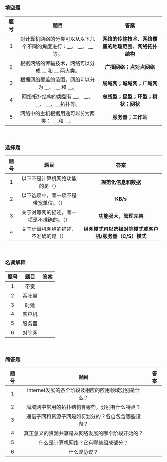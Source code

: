 ### 填空题

|题号|题目|答案|
|:---:|:---:|:---:|
|1|对计算机网络的分类可以从以下几个不同的角度进行：__、 __、 __ 等。|**网络的传输技术、网络覆盖的地理范围、网络拓扑结构**|
|2|根据网络的传输技术，网络可以分成 __ 和 __ 两大类。|**广播网络；点对点网络**|
|3|根据网络覆盖的范围，网络可以分为 __、 __ 和 __。|**局域网；城域网；广域网**|
|4|网络拓扑结构的类型有 __、 __、 __、  __、__拓扑等。|**总线型；星型；环型；树状；网状**|
|5|网络中的主机根据用途可以分为两类： __ 和 __。|**服务器；工作站**|

<br>

###  选择题

|题号|题目|答案|
|:---:|:---:|:---:|
|1|以下不是计算机网络功能的是（）|**规范化信息和数据**|
|2|以下选项中，哪一项不是带宽单位。（）|**KB/s**|
|3|关于对等网的描述，哪一项是不准确的。（）|**功能强大，管理完善**|
|4|关于计算机网络的描述，不准确的是（）|**组网模式可以选择对等模式或客户机/服务器（C/S）模式**|

<br>

###  名词解释

|题号|题目|答案|
|:---:|:---:|:---:|
|1|带宽||
|2|吞吐量||
|3|时延||
|4|客户机||
|5|服务器||
|6|对等网||

<br>

###  简答题

|题号|题目|答案|
|:---:|:---:|:---:|
|1|Internet发展的各个阶段及相应的应用领域分别是什么？||
|2|局域网中常用的拓扑结构有哪些，分别有什么特点？||
|3|通信子网和资源子网是如何划分的？各自包含哪些设备？||
|4|真正意义的资源共享是从网络发展的哪个阶段开始的？||
|5|什么是计算机网络？它有哪些组成部分？||
|6|什么是协议？||

